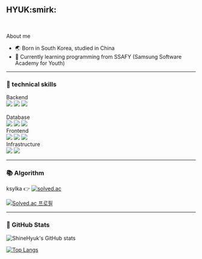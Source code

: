 <h2>HYUK:smirk:</h2></br>

About me
- :earth_asia: Born in South Korea, studied in China</br>
- :memo: Currently learning programming from SSAFY (Samsung Software Academy for Youth) </br>


-----  
 ### 🔨 technical skills  
 <div>
  <div>Backend</div>
  <img src="https://img.shields.io/badge/java-007396?style=flat"/>
  <img src="https://img.shields.io/badge/spring-6DB33F?style=flat&logo=spring&logoColor=white"> 
  <img src="https://img.shields.io/badge/Postman-FF6C37?style=flat-square&logo=Postman&logoColor=white"/>
  <br/><br/>
  <div>Database</div>
  <img src="https://img.shields.io/badge/mysql-4479A1?style=flat&logo=mysql&logoColor=white"> 
  <img src="https://img.shields.io/badge/MariaDB-003545?style=flat-square&logo=mariaDB&logoColor=white"/>
  <img src="https://img.shields.io/badge/MongoDB-47A248?style=flat-square&logo=MongoDB&logoColor=white"/>
  <br/>
  <div>Frontend</div>
  <img src="https://img.shields.io/badge/vue.js-4FC08D?style=flat&logo=vue.js&logoColor=white"> 
  <img src="https://img.shields.io/badge/React-61DAFB?style=flat-square&logo=React&logoColor=black"/>
  <img src="https://img.shields.io/badge/Flutter-02569B?style=flat-square&logo=flutter&logoColor=white"/>
  <div>Infrastructure</div>
  <img src="https://img.shields.io/badge/Amazon AWS-232F3E?style=flat-square&logo=amazonaws&logoColor=white"/>
  <img src="https://img.shields.io/badge/Docker-2496ED?style=flat-square&logo=Docker&logoColor=white"/>
</div>

-----  
### 📚 Algorithm  
ksylka 👉 [![solved.ac](https://img.shields.io/badge/solved.ac-98FB98?style=flat)](https://solved.ac/profile/ksylka)  

[![Solved.ac
프로필](http://mazassumnida.wtf/api/generate_badge?boj=ksylka)](https://solved.ac/ksylka)
  
-----
### 📝 GitHub Stats
![ShineHyuk's GitHub stats](https://github-readme-stats.vercel.app/api?username=ShineHyuk&show_icons=true&theme=great-gatsby)</br>

[![Top Langs](https://github-readme-stats.vercel.app/api/top-langs/?username=ShineHyuk&langs_count=8)](https://github.com/ShineHyuk/github-readme-stats)
